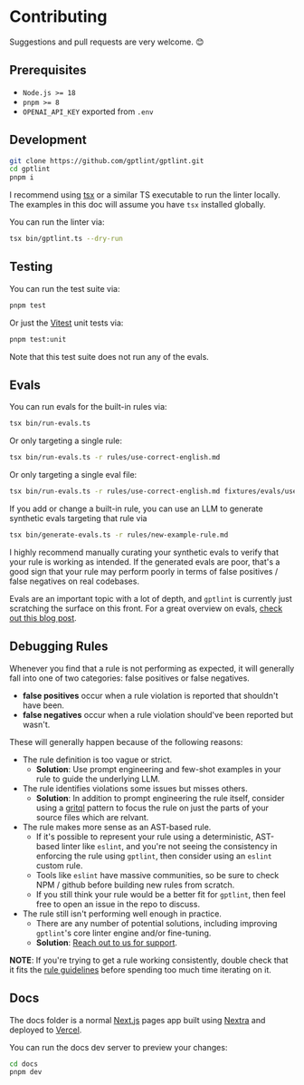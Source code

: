 # Contributing

Suggestions and pull requests are very welcome. 😊

## Prerequisites

- `Node.js >= 18`
- `pnpm >= 8`
- `OPENAI_API_KEY` exported from `.env`

## Development

```sh
git clone https://github.com/gptlint/gptlint.git
cd gptlint
pnpm i
```

I recommend using [tsx](https://github.com/privatenumber/tsx) or a similar TS executable to run the linter locally. The examples in this doc will assume you have `tsx` installed globally.

You can run the linter via:

```sh
tsx bin/gptlint.ts --dry-run
```

## Testing

You can run the test suite via:

```sh
pnpm test
```

Or just the [Vitest](https://vitest.dev) unit tests via:

```sh
pnpm test:unit
```

Note that this test suite does not run any of the evals.

## Evals

You can run evals for the built-in rules via:

```sh
tsx bin/run-evals.ts
```

Or only targeting a single rule:

```sh
tsx bin/run-evals.ts -r rules/use-correct-english.md
```

Or only targeting a single eval file:

```sh
tsx bin/run-evals.ts -r rules/use-correct-english.md fixtures/evals/use-correct-english/1aaa98bb.ts
```

If you add or change a built-in rule, you can use an LLM to generate synthetic evals targeting that rule via

```sh
tsx bin/generate-evals.ts -r rules/new-example-rule.md
```

I highly recommend manually curating your synthetic evals to verify that your rule is working as intended. If the generated evals are poor, that's a good sign that your rule may perform poorly in terms of false positives / false negatives on real codebases.

Evals are an important topic with a lot of depth, and `gptlint` is currently just scratching the surface on this front. For a great overview on evals, [check out this blog post](https://hamel.dev/blog/posts/evals/).

## Debugging Rules

Whenever you find that a rule is not performing as expected, it will generally fall into one of two categories: false positives or false negatives.

- **false positives** occur when a rule violation is reported that shouldn't have been.
- **false negatives** occur when a rule violation should've been reported but wasn't.

These will generally happen because of the following reasons:

- The rule definition is too vague or strict.
  - **Solution**: Use prompt engineering and few-shot examples in your rule to guide the underlying LLM.
- The rule identifies violations some issues but misses others.
  - **Solution**: In addition to prompt engineering the rule itself, consider using a [gritql](https://github.com/getgrit/gritql) pattern to focus the rule on just the parts of your source files which are relvant.
- The rule makes more sense as an AST-based rule.
  - If it's possible to represent your rule using a deterministic, AST-based linter like `eslint`, and you're not seeing the consistency in enforcing the rule using `gptlint`, then consider using an `eslint` custom rule.
  - Tools like `eslint` have massive communities, so be sure to check NPM / github before building new rules from scratch.
  - If you still think your rule would be a better fit for `gptlint`, then feel free to open an issue in the repo to discuss.
- The rule still isn't performing well enough in practice.
  - There are any number of potential solutions, including improving `gptlint`'s core linter engine and/or fine-tuning.
  - **Solution**: [Reach out to us for support](https://gptlint.dev/project/support).

**NOTE**: If you're trying to get a rule working consistently, double check that it fits the [rule guidelines](./rule-guidelines) before spending too much time iterating on it.

## Docs

The docs folder is a normal [Next.js](https://nextjs.org) pages app built using [Nextra](https://nextra.site) and deployed to [Vercel](https://vercel.com).

You can run the docs dev server to preview your changes:

```sh
cd docs
pnpm dev
```
